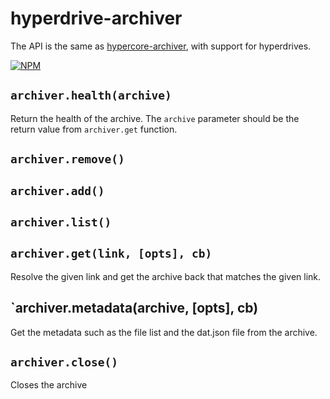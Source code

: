 # hyperdrive-archiver

The API is the same as [hypercore-archiver](https://github.com/mafintosh/hypercore-archiver), with support for hyperdrives.

[![NPM](https://nodei.co/npm/hyperdrive-archiver.png)](https://nodei.co/npm/hyperdrive-archiver/)

## `archiver.health(archive)`

Return the health of the archive. The `archive` parameter should be the return value from `archiver.get` function.

## `archiver.remove()`

## `archiver.add()`

## `archiver.list()`

## `archiver.get(link, [opts], cb)`

Resolve the given link and get the archive back that matches the given link.

## `archiver.metadata(archive, [opts], cb)

Get the metadata such as the file list and the dat.json file from the archive.

## `archiver.close()`

Closes the archive
